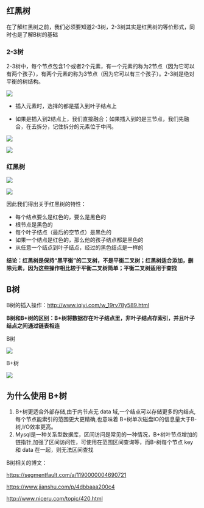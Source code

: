 ## 红黑树

在了解红黑树之前，我们必须要知道2-3树，2-3树其实是红黑树的等价形式，同时也是了解B树的基础

### 2-3树

2-3树中，每个节点包含1个或者2个元素，有一个元素的称为2节点（因为它可以有两个孩子），有两个元素的称为3节点（因为它可以有三个孩子）。2-3树是绝对平衡的树结构。

![](https://ws2.sinaimg.cn/large/006tNbRwgy1fup77gpof7j30gd08s760.jpg)

* 插入元素时，选择的都是插入到叶子结点上

* 如果是插入到2结点上，我们直接融合；如果插入到的是三节点，我们先融合，在去拆分，记住拆分的元素位于中间。

![](https://ws4.sinaimg.cn/large/006tNbRwgy1fup7dv5jsnj31kw0vyqii.jpg)

![](https://ws3.sinaimg.cn/large/006tNbRwgy1fup7egr7x6j31kw0t1ngf.jpg)

### 红黑树

![](https://ws1.sinaimg.cn/large/006tNbRwgy1fup7fybafpj31fc0ucn9e.jpg)

![](https://ws4.sinaimg.cn/large/006tNbRwgy1fup7glosomj31kw0m0wsk.jpg)

因此我们得出关于红黑树的特性：

* 每个结点要么是红色的，要么是黑色的
* 根节点是黑色的
* 每个叶子结点（最后的空节点）是黑色的
* 如果一个结点是红色的，那么他的孩子结点都是黑色的
* 从任意一个结点到叶子结点，经过的黑色结点是一样的

**结论：红黑树是保持“黑平衡”的二叉树，不是平衡二叉树；红黑树适合添加，删除元素，因为这些操作相比较于平衡二叉树简单；平衡二叉树适用于查找**

## B树

B树的插入操作：http://www.iqiyi.com/w_19rv78y589.html



**B树和B+树的区别：B+树将数据存在叶子结点里，非叶子结点存索引，并且叶子结点之间通过链表相连**

B树

![](https://ws4.sinaimg.cn/large/006tNbRwgy1fup7ttvqubj30m807qmy5.jpg)

B+树

![](https://ws2.sinaimg.cn/large/006tNbRwgy1fup7u3dp0rj30m8091wfh.jpg)

## 为什么使用 B+树

1. B+树更适合外部存储,由于内节点无 data 域,一个结点可以存储更多的内结点,每个节点能索引的范围更大更精确,也意味着 B+树单次磁盘IO的信息量大于B-树,I/O效率更高。
2. Mysql是一种关系型数据库，区间访问是常见的一种情况，B+树叶节点增加的链指针,加强了区间访问性，可使用在范围区间查询等，而B-树每个节点 key 和 data 在一起，则无法区间查找

B树相关的博文：

https://segmentfault.com/a/1190000004690721

https://www.jianshu.com/p/4dbbaaa200c4

http://www.niceru.com/topic/420.html

